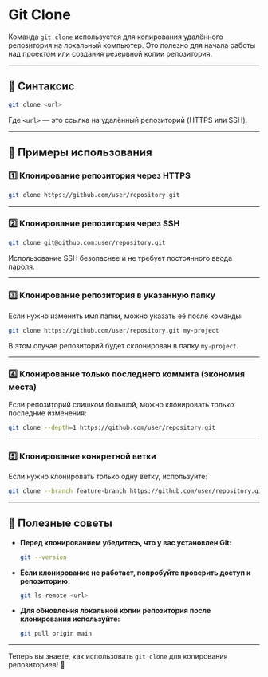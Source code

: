 # Git Clone

Команда `git clone` используется для копирования удалённого репозитория на локальный компьютер. Это полезно для начала работы над проектом или создания резервной копии репозитория.

---

## 📌 Синтаксис  

```bash
git clone <url>
```

Где `<url>` — это ссылка на удалённый репозиторий (HTTPS или SSH).

---

## 🔹 Примеры использования  

### 1️⃣ Клонирование репозитория через HTTPS  

```bash
git clone https://github.com/user/repository.git
```

---

### 2️⃣ Клонирование репозитория через SSH  

```bash
git clone git@github.com:user/repository.git
```

Использование SSH безопаснее и не требует постоянного ввода пароля.

---

### 3️⃣ Клонирование репозитория в указанную папку  

Если нужно изменить имя папки, можно указать её после команды:

```bash
git clone https://github.com/user/repository.git my-project
```

В этом случае репозиторий будет склонирован в папку `my-project`.

---

### 4️⃣ Клонирование только последнего коммита (экономия места)  

Если репозиторий слишком большой, можно клонировать только последние изменения:

```bash
git clone --depth=1 https://github.com/user/repository.git
```

---

### 5️⃣ Клонирование конкретной ветки  

Если нужно клонировать только одну ветку, используйте:

```bash
git clone --branch feature-branch https://github.com/user/repository.git
```

---

## 🚀 Полезные советы  

- **Перед клонированием убедитесь, что у вас установлен Git:**  
  ```bash
  git --version
  ```

- **Если клонирование не работает, попробуйте проверить доступ к репозиторию:**  
  ```bash
  git ls-remote <url>
  ```

- **Для обновления локальной копии репозитория после клонирования используйте:**  
  ```bash
  git pull origin main
  ```

---

Теперь вы знаете, как использовать `git clone` для копирования репозиториев! 🚀
